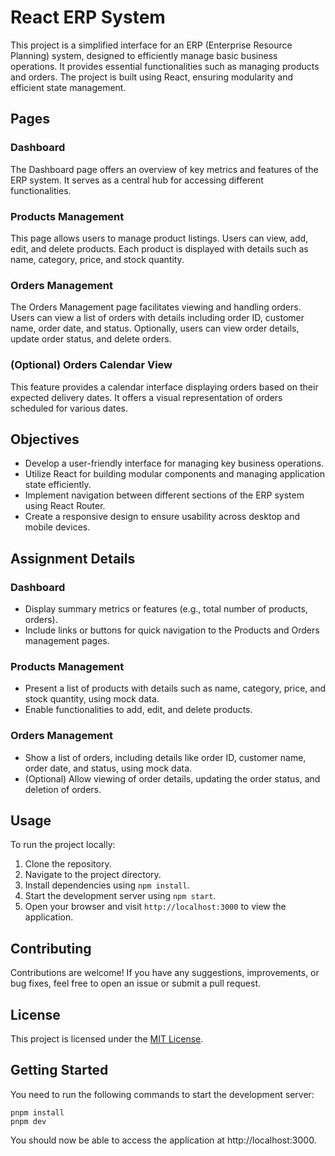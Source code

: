 # React ERP System

This project is a simplified interface for an ERP (Enterprise Resource Planning) system, designed to efficiently manage basic business operations. It provides essential functionalities such as managing products and orders. The project is built using React, ensuring modularity and efficient state management.

## Pages

### Dashboard
The Dashboard page offers an overview of key metrics and features of the ERP system. It serves as a central hub for accessing different functionalities.

### Products Management
This page allows users to manage product listings. Users can view, add, edit, and delete products. Each product is displayed with details such as name, category, price, and stock quantity.

### Orders Management
The Orders Management page facilitates viewing and handling orders. Users can view a list of orders with details including order ID, customer name, order date, and status. Optionally, users can view order details, update order status, and delete orders.

### (Optional) Orders Calendar View
This feature provides a calendar interface displaying orders based on their expected delivery dates. It offers a visual representation of orders scheduled for various dates.

## Objectives
- Develop a user-friendly interface for managing key business operations.
- Utilize React for building modular components and managing application state efficiently.
- Implement navigation between different sections of the ERP system using React Router.
- Create a responsive design to ensure usability across desktop and mobile devices.

## Assignment Details
### Dashboard
- Display summary metrics or features (e.g., total number of products, orders).
- Include links or buttons for quick navigation to the Products and Orders management pages.

### Products Management
- Present a list of products with details such as name, category, price, and stock quantity, using mock data.
- Enable functionalities to add, edit, and delete products.

### Orders Management
- Show a list of orders, including details like order ID, customer name, order date, and status, using mock data.
- (Optional) Allow viewing of order details, updating the order status, and deletion of orders.

## Usage
To run the project locally:

1. Clone the repository.
2. Navigate to the project directory.
3. Install dependencies using `npm install`.
4. Start the development server using `npm start`.
5. Open your browser and visit `http://localhost:3000` to view the application.

## Contributing
Contributions are welcome! If you have any suggestions, improvements, or bug fixes, feel free to open an issue or submit a pull request.

## License
This project is licensed under the [MIT License](LICENSE).


## Getting Started

You need to run the following commands to start the development server:

```
pnpm install
pnpm dev
```

You should now be able to access the application at http://localhost:3000.
